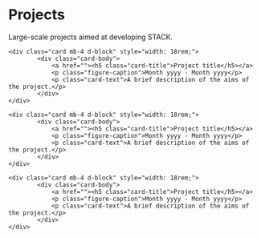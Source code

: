 # Projects

Large-scale projects aimed at developing STACK.


<div class="card-deck mt-3">

	<div class="card mb-4 d-block" style="width: 18rem;">
	        <div class="card-body">
	            <a href=""><h5 class="card-title">Project title</h5></a>
	            <p class="figure-caption">Month yyyy - Month yyyy</p>
				<p class="card-text">A brief description of the aims of the project.</p>
	        </div>
	</div>
	
	<div class="card mb-4 d-block" style="width: 18rem;">
	        <div class="card-body">
	            <a href=""><h5 class="card-title">Project title</h5></a>
	            <p class="figure-caption">Month yyyy - Month yyyy</p>
				<p class="card-text">A brief description of the aims of the project.</p>
	        </div>
	</div>
	
	<div class="card mb-4 d-block" style="width: 18rem;">
	        <div class="card-body">
	            <a href=""><h5 class="card-title">Project title</h5></a>
	            <p class="figure-caption">Month yyyy - Month yyyy</p>
				<p class="card-text">A brief description of the aims of the project.</p>
	        </div>
	</div>
</div>
